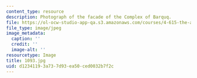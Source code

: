 ```yaml
---
content_type: resource
description: Photograph of the facade of the Complex of Barquq.
file: https://ol-ocw-studio-app-qa.s3.amazonaws.com/courses/4-615-the-architecture-of-cairo-spring-2002/d12341193a737d93ea50ced0032b7f2c_1093.jpg
file_type: image/jpeg
image_metadata:
  caption: ''
  credit: ''
  image-alt: ''
resourcetype: Image
title: 1093.jpg
uid: d1234119-3a73-7d93-ea50-ced0032b7f2c
---
```

